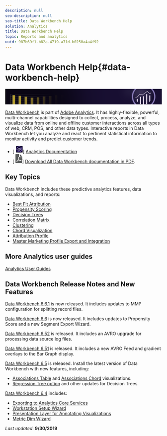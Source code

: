 ```yaml
---
description: null
seo-description: null
seo-title: Data Workbench Help
solution: Analytics
title: Data Workbench Help
topic: Reports and analytics
uuid: 987b69f1-b82a-4719-a71d-b0250a4a4f92
---
```


# Data Workbench Help{#data-workbench-help}

![Banner](/help/home/assets/doc_banner_workbench.png)

[Data Workbench](http://www.adobe.com/solutions/digital-analytics/data-workbench.html) is part of [Adobe Analytics](http://www.adobe.com/solutions/digital-analytics.html). It has highly-flexible, powerful, multi-channel capabilities designed to collect, process, analyze, and visualize data from online and offline customer interactions across all types of web, CRM, POS, and other data types. Interactive reports in Data Workbench let you analyze and react to pertinent statistical information to monitor activity and predict customer trends.

* [ ![analytics icon](assets/analytics-icon-24.png)] [Analytics Documentation](https://docs.adobe.com/content/help/en/analytics/landing/home.html)
* [ ![pdf icon](assets/pdf_icon.png)] [Download All Data Workbench documentation in PDF](/help/home/assets/data-workbench.pdf). 

## Key Topics

Data Workbench includes these predictive analytics features, data visualizations, and reports:

* [Best Fit Attribution](/help/home/c-get-started/c-attribution-profiles/c-attrib-algorithmic/c-attrib-algorithmic.md) 
* [Propensity Scoring](/help/home/c-get-started/c-analysis-vis/c-visitor-propensity/c-visitor-propensity.md) 
* [Decision Trees](/help/home/c-get-started/c-analysis-vis/c-decision-trees/c-decision-trees.md)
* [Correlation Matrix](/help/home/c-get-started/c-analysis-vis/c-correlation-analysis/c-correlation-analysis.md) 
* [Clustering](/help/home/c-get-started/c-analysis-vis/c-visitor-cluster/c-visitor-cluster.md) 
* [Chord Visualization](/help/home/c-get-started/c-analysis-vis/c-chord-visualization.md)
* [Attribution Profile](/help/home/c-get-started/c-attribution-profiles/c-rules-attrib/c-rules-attrib.md) 
* [Master Marketing Profile Export and Integration](/help/home/c-get-started/c-exp-data-seg-exp/c-mmp-integration.md)

## More Analytics user guides

[Analytics User Guides](https://docs.adobe.com/content/help/en/analytics/landing/home.html)

## Data Workbench Release Notes and New Features

[Data Workbench 6.6.1](/help/home/c-release-notes-insight/c-6-6-1.md) is now released. It includes updates to MMP configuration for splitting record files.

[Data Workbench 6.6](/help/home/c-release-notes-insight/c-6-6.md) is now released. It includes updates to Propensity Score and a new Segment Export Wizard.

[Data Workbench 6.52](/help/home/c-release-notes-insight/c-6-52.md) is released. It includes an AVRO upgrade for processing data source log files.

[Data Workbench 6.51](/help/home/c-release-notes-insight/c-6-51.md) is released. It includes a new AVRO Feed and gradient overlays to the Bar Graph display.

[Data Workbench 6.5](/help/home/c-release-notes-insight/c-6-5.md) is released. Install the latest version of Data Workbench with new features, including:

* [Associations Table](/help/home/c-get-started/c-analysis-vis/associations-visualization.md) and [Associations Chord](/help/home/c-get-started/c-analysis-vis/associations-chord.md) visualizations. 
* [Regression Tree option](/help/home/c-get-started/c-analysis-vis/c-decision-trees/c-decision-trees-regression.md) and other updates for Decision Trees.

[Data Workbench 6.4](/help/home/c-release-notes-insight/c-6-4/c-6-4.md) includes:

* [Exporting to Analytics Core Services](/help/home/c-release-notes-insight/c-6-4/dwb-crs-integration.md)
* [Workstation Setup Wizard](/help/home/c-install-insight/install-setup/dwb-client-installer.md) 
* [Presentation Layer for Annotating Visualizations](/help/home/c-get-started/c-vis/c-present-layer.md) 
* [Metric Dim Wizard](/help/home/c-get-started/c-vis/dwb-create-metricdim/dwb-create-metricdim.md)

*Last updated*: **9/30/2019**
